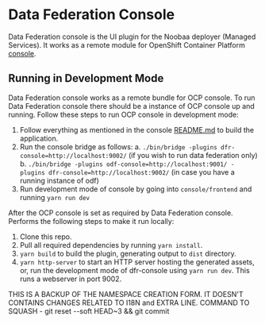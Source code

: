 # Data Federation Console

Data Federation console is the UI plugin for the Noobaa deployer (Managed Services). It works as a remote module for OpenShift Container Platform [console](<(https://github.com/openshift/console)>).

## Running in Development Mode

Data Federation console works as a remote bundle for OCP console. To run Data Federation console there should be a instance of OCP console up and running.
Follow these steps to run OCP console in development mode:

1. Follow everything as mentioned in the console [README.md](https://github.com/openshift/console) to build the application.
2. Run the console bridge as follows:
    a. `./bin/bridge -plugins dfr-console=http://localhost:9002/` (if you wish to run data federation only)
    b. `./bin/bridge -plugins odf-console=http://localhost:9001/ -plugins dfr-console=http://localhost:9002/` (in case you have a running instance of odf)
3. Run development mode of console by going into `console/frontend` and running `yarn run dev`

After the OCP console is set as required by Data Federation console. Performs the following steps to make it run locally:

1. Clone this repo.
2. Pull all required dependencies by running `yarn install`.
3. `yarn build` to build the plugin, generating output to `dist` directory.
4. `yarn http-server` to start an HTTP server hosting the generated assets, or, run the development mode of dfr-console using `yarn run dev`. This runs a webserver in port 9002.

THIS IS A BACKUP OF THE NAMESPACE CREATION FORM. IT DOESN'T CONTAINS CHANGES RELATED TO I18N and EXTRA LINE.
COMMAND TO SQUASH - git reset --soft HEAD~3 && git commit
